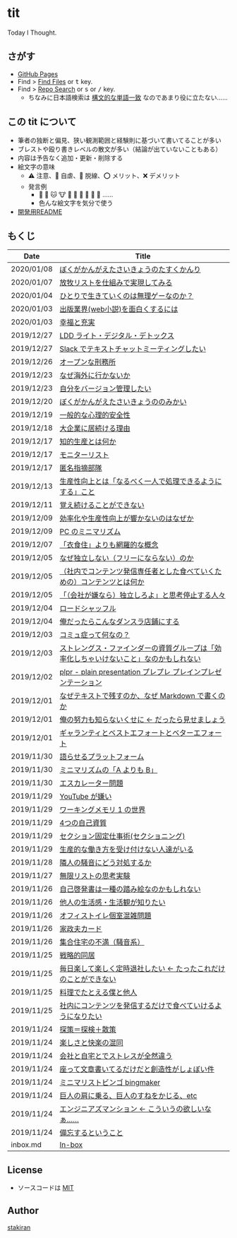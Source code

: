 # tit
Today I Thought.

## さがす
- [GitHub Pages](https://stakiran.github.io/tit/)
- Find > [Find Files](https://github.com/stakiran/tit/find/master) or <kbd>t</kbd> key.
- Find > [Repo Search](https://github.com/stakiran/tit/search?q=query) or <kbd>s</kbd> or <kbd>/</kbd> key.
  - ちなみに日本語検索は [構文的な単語一致](https://qiita.com/sta/items/1023ef3cf1cec7b56689) なのであまり役に立たない……

## この tit について
- 筆者の独断と偏見、狭い観測範囲と経験則に基づいて書いてることが多い
- ブレストや殴り書きレベルの散文が多い（結論が出ていないこともある）
- 内容は予告なく追加・更新・削除する
- 絵文字の意味
  - :warning: 注意、:poop: 自虐、:train: 脱線、:o: メリット、:x: デメリット
  - 発言例
    - :ox: :dog: :cat: :cow: :pig: :bat: :owl: :bug: :rat: :ram: ……
    - 色んな絵文字を気分で使う
- [開発用README](readme_development.md)

## もくじ

| Date | Title |
| ---- | ----- |
| 2020/01/08 | [ぼくがかんがえたさいきょうのたすくかんり](2020/01/08_my_strongest_task_management.md) |
| 2020/01/07 | [放牧リストを仕組みで実現してみる](2020/01/07_list_houboku.md) |
| 2020/01/04 | [ひとりで生きていくのは無理ゲーなのか？](2020/01/04_is_solo_living_muri_game.md) |
| 2020/01/03 | [出版業界(web小説)を面白くするには](2020/01/03_how_to_more_interest_book_web_novel_world.md) |
| 2020/01/03 | [幸福と充実](2020/01/03_happiness_and_satisfaction.md) |
| 2019/12/27 | [LDD ライト・デジタル・デトックス](2019/12/27_ldd_light_digital_detox.md) |
| 2019/12/27 | [Slack でテキストチャットミーティングしたい](2019/12/27_i_want_to_textmeeting_with_slack_chat.md) |
| 2019/12/26 | [オープンな刑務所](2019/12/26_open_jail.md) |
| 2019/12/23 | [なぜ海外に行かないか](2019/12/23_why_kaigai_ikanai_abroad.md) |
| 2019/12/23 | [自分をバージョン管理したい](2019/12/23_self_versioning.md) |
| 2019/12/20 | [ぼくがかんがえたさいきょうののみかい](2019/12/20_nomikai_i_thought.md) |
| 2019/12/19 | [一般的な心理的安全性](2019/12/19_sinriteki_anzensei.md) |
| 2019/12/18 | [大企業に居続ける理由](2019/12/18_the_reason_of_belonging_oote_daikigyo.md) |
| 2019/12/17 | [知的生産とは何か](2019/12/17_what_is_titeki_seisan.md) |
| 2019/12/17 | [モニターリスト](2019/12/17_monitorlist.md) |
| 2019/12/17 | [匿名指摘部隊](2019/12/17_anonymous_tokumei_siteki_butai.md) |
| 2019/12/13 | [生産性向上とは「なるべく一人で処理できるようにする」こと](2019/12/13_narubeku_hitoride.md) |
| 2019/12/11 | [覚え続けることができない](2019/12/11_oboetudukerukotogadekinai.md) |
| 2019/12/09 | [効率化や生産性向上が響かないのはなぜか](2019/12/09_why_efficy_and_productivity_not_appeal.md) |
| 2019/12/09 | [PC のミニマリズム](2019/12/09_minimalism_of_windows_computer_explorer.md) |
| 2019/12/07 | [「衣食住」よりも網羅的な概念](2019/12/07_alternative_of_isyokuzyu.md) |
| 2019/12/05 | [なぜ独立しない（フリーにならない）のか](2019/12/05_why_not_dokuritu.md) |
| 2019/12/05 | [（社内でコンテンツ発信専任者とした食べていくための）コンテンツとは何か](2019/12/05_what_is_content_in_company_outputer.md) |
| 2019/12/05 | [「（会社が嫌なら）独立しろよ」と思考停止する人々](2019/12/05_dokuritu_siroyo_free_ni_nareyo.md) |
| 2019/12/04 | [ロードシャッフル](2019/12/04_road_shuffle.md) |
| 2019/12/04 | [俺だったらこんなダンスラ店鋪にする](2019/12/04_dacerush_tenpo_gamecenter.md) |
| 2019/12/03 | [コミュ症って何なの？](2019/12/03_what_is_communication_syndrome.md) |
| 2019/12/03 | [ストレングス・ファインダーの資質グループは「効率化しちゃいけないこと」なのかもしれない](2019/12/03_antipattern_of_efficy_based_on_strength_finder.md) |
| 2019/12/02 | [plpr - plain presentation プレプレ プレインプレゼンテーション](2019/12/02_plpr_plain_presentation.md) |
| 2019/12/01 | [なぜテキストで残すのか、なぜ Markdown で書くのか](2019/12/01_meaning_of_texting_and_markdown.md) |
| 2019/12/01 | [俺の努力も知らないくせに ← だったら見せましょう](2019/12/01_effort_visualization.md) |
| 2019/12/01 | [ギャランティとベストエフォートとベターエフォート](2019/12/01_best_effort_and_better_effort_and_guarantee.md) |
| 2019/11/30 | [語らせるプラットフォーム](2019/11/30_talking_platform.md) |
| 2019/11/30 | [ミニマリズムの「A よりも B」](2019/11/30_minimalism_b_rather_than_a.md) |
| 2019/11/30 | [エスカレーター問題](2019/11/30_escalator_problem.md) |
| 2019/11/29 | [YouTube が嫌い](2019/11/29_youtube_dislike.md) |
| 2019/11/29 | [ワーキングメモリ 1 の世界](2019/11/29_working_memory_1.md) |
| 2019/11/29 | [4つの自己資質](2019/11/29_self_sisitu_4.md) |
| 2019/11/29 | [セクション固定仕事術(セクショニング)](2019/11/29_section_sigotozyutu.md) |
| 2019/11/29 | [生産的な働き方を受け付けない人達がいる](2019/11/29_anti_productive.md) |
| 2019/11/28 | [隣人の騒音にどう対処するか](2019/11/28_noise_from_rinzin.md) |
| 2019/11/27 | [無限リストの思考実験](2019/11/27_infinity_list_thought_experiment.md) |
| 2019/11/26 | [自己啓発書は一種の踏み絵なのかもしれない](2019/11/26_self_develop_book_is_humie.md) |
| 2019/11/26 | [他人の生活感・生活観が知りたい](2019/11/26_seikatukan_siritai.md) |
| 2019/11/26 | [オフィストイレ個室混雑問題](2019/11/26_office_toilet_problem.md) |
| 2019/11/26 | [家政夫カード](2019/11/26_kaseihu_card.md) |
| 2019/11/26 | [集合住宅の不満（騒音系）](2019/11/26_complainment_of_apartment.md) |
| 2019/11/25 | [戦略的同居](2019/11/25_strategic_living_together_share.md) |
| 2019/11/25 | [毎日楽して楽しく定時退社したい ← たったこれだけのことができない](2019/11/25_rakusite_tanosiku_teizi_not_working.md) |
| 2019/11/25 | [料理でたとえる僕と他人](2019/11/25_cook_metaphor_me_and_others.md) |
| 2019/11/25 | [社内にコンテンツを発信するだけで食べていけるようになりたい](2019/11/25_company_evangelist_content_man.md) |
| 2019/11/24 | [探策＝探検＋散策](2019/11/24_tansaku.md) |
| 2019/11/24 | [楽しさと快楽の混同](2019/11/24_tanosisa_kairaku.md) |
| 2019/11/24 | [会社と自宅とでストレスが全然違う](2019/11/24_stress_company_and_home_diff.md) |
| 2019/11/24 | [座って文章書いてるだけだと創造性がしょぼい件](2019/11/24_sit_walk_suwaru_aruku_idea.md) |
| 2019/11/24 | [ミニマリストビンゴ bingmaker](2019/11/24_minimalist_bingo.md) |
| 2019/11/24 | [巨人の肩に乗る、巨人のすねをかじる、etc](2019/11/24_kyozin_kata_shoulder_etc.md) |
| 2019/11/24 | [エンジニアズマンション ← こういうの欲しいなぁ……](2019/11/24_engineers_apartment.md) |
| 2019/11/24 | [備忘するということ](2019/11/24_bibouroku_note_memo.md) |
| inbox.md | [In-box](inbox.md) |

## License
- ソースコードは [MIT](LICENSE)

## Author
[stakiran](https://github.com/stakiran)
